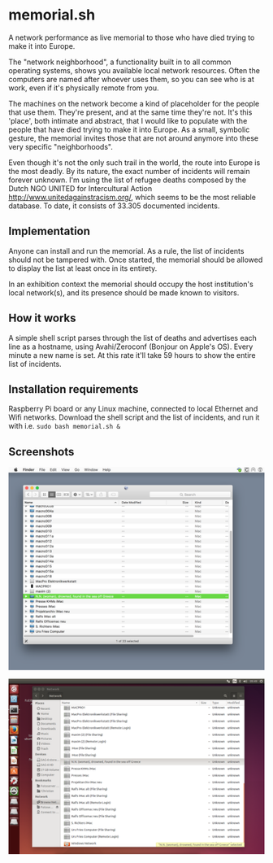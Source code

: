 # memorial.sh
A network performance as live memorial to those who have died trying to make it into Europe.

The "network neighborhood", a functionality built in to all common operating systems, shows you available local network resources. Often the computers are named after whoever uses them, so you can see who is at work, even if it's physically remote from you.

The machines on the network become a kind of placeholder for the people that use them. They're present, and at the same time they're not. It's this 'place', both intimate and abstract, that I would like to populate with the people that have died trying to make it into Europe. As a small, symbolic gesture, the memorial invites those that are not around anymore into these very specific "neighborhoods".

Even though it's not the only such trail in the world, the route into Europe is the most deadly. By its nature, the exact number of incidents will remain forever unknown. I'm using the list of refugee deaths composed by the Dutch NGO UNITED for Intercultural Action http://www.unitedagainstracism.org/, which seems to be the most reliable database. To date, it consists of 33.305 documented incidents.

## Implementation

Anyone can install and run the memorial. As a rule, the list of incidents should not be tampered with. Once started, the memorial should be allowed to display the list at least once in its entirety.

In an exhibition context the memorial should occupy the host institution's local network(s), and its presence should be made known to visitors.

## How it works

A simple shell script parses through the list of deaths and advertises each line as a hostname, using Avahi/Zeroconf (Bonjour on Apple's OS). Every minute a new name is set. At this rate it'll take 59 hours to show the entire list of incidents.

## Installation requirements

Raspberry Pi board or any Linux machine, connected to local Ethernet and Wifi networks. Download the shell script and the list of incidents, and run it with i.e. `sudo bash memorial.sh &`

## Screenshots
![screenshot mac](memorial_mac.png)

![screenshot ubuntu](memorial_ubuntu.png)
